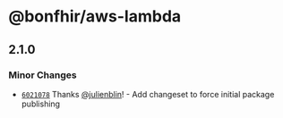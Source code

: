 # @bonfhir/aws-lambda

## 2.1.0

### Minor Changes

- [`6021078`](https://github.com/bonfhir/bonfhir2/commit/6021078346b2c371586591dcb0e9317f062e53d0) Thanks [@julienblin](https://github.com/julienblin)! - Add changeset to force initial package publishing
